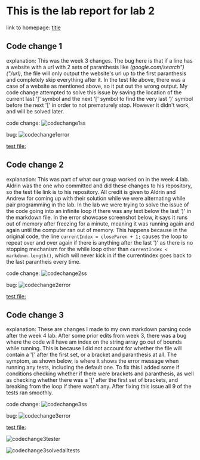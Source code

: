 # This is the lab report for lab 2

  link to homepage: [title](https://yangwestyyy21.github.io/cse15l-lab-reports/index.html)
  
## Code change 1

explanation: This was the week 3 changes. The bug here is that if a line has a website with a url with 2 sets of paranthesis like *(google.com/search")("/url)*, the file will only output the website's url up to the first paranthesis and completely skip everything after it. In the test file above, there was a case of a website as mentioned above, so it put out the wrong output. My code change attempted to solve this issue by saving the location of the current last ']' symbol and the next '\[' symbol to find the very last ')' symbol before the next '\[' in order to not prematurely stop. However it didn't work, and will be solved later.

code change: ![codechange1ss](https://user-images.githubusercontent.com/33038975/151465946-b02359e4-315e-42f5-aa00-1203fa9d0402.png)

bug: ![codechange1error](https://user-images.githubusercontent.com/33038975/151465927-53889231-cb9a-461f-94c9-03ac9638a584.png)

[test file:](https://github.com/yangwestyyy21/markdown-parse/blob/47e001f98db4b81a2b63fef114e3d53ac7f9d886/breakcode.md)

## Code change 2

explanation: This was part of what our group worked on in the week 4 lab. Aldrin was the one who committed and did these changes to his repository, so the test file link is to his repository. All credit is given to Aldrin and Andrew for coming up with their solution while we were alternating while pair programming in the lab. In the lab we were trying to solve the issue of the code going into an infinite loop if there was any text below the last ')' in the markdown file. In the error showcase screenshot below, it says it runs out of memory after freezing for a minute, meaning it was running again and again until the computer ran out of memory. This happens because in the original code, the line ```currentIndex = closeParen + 1;``` causes the loop to repeat over and over again if there is anything after the last ')' as there is no stopping mechanism for the while loop other than ```currentIndex < markdown.length()```, which will never kick in if the currentindex goes back to the last parantheis every time. 

code change: ![codechange2ss](https://user-images.githubusercontent.com/33038975/151481393-ab5d52d4-ad9b-4018-bcb3-28d9999de60f.png)

bug: ![codechange2error](https://user-images.githubusercontent.com/33038975/151481868-bcfdd03e-4489-4176-aa4a-cfe85eb75580.png)

[test file:](https://github.com/aldrincheung/markdown-parse/blob/742a5372bfea28ad4da66a67be647033c4fe17dc/error-inducing.md)

## Code change 3

explanation: These are changes I made to my own markdown parsing code after the week 4 lab. After some prior edits from week 3, there was a bug where the code will have am index on the string array go out of bounds while running. This is because I did not account for whether the file will contain a '\[' after the first set, or a bracket and paranthesis at all. The symptom, as shown below, is where it shows the error message when running any tests, including the default one. To fix this I added some if conditions checking whether if there were brackets and paranthesis, as well as checking whether there was a '\[' after the first set of brackets, and breaking from the loop if there wasn't any. After fixing this issue all 9 of the tests ran smoothly. 

code change: ![codechange3ss](https://user-images.githubusercontent.com/33038975/151486114-8653fd94-7725-4465-9115-0f7ce28997be.png)

bug: ![codechange3error](https://user-images.githubusercontent.com/33038975/151486128-887489f7-91bb-49ca-aaa8-ed215b2cb910.png)

[test file:](https://github.com/yangwestyyy21/markdown-parse/blob/67a29acae95912e07ba51c18ab2b34bad19a4244/test-file.md)

![codechange3tester](https://user-images.githubusercontent.com/33038975/151486196-bfa59dcd-2cbb-476e-b385-26f63489eda6.png)

![codechange3solvedalltests](https://user-images.githubusercontent.com/33038975/151486178-9b81113b-85b6-4748-a1db-8c47e2931452.png)


